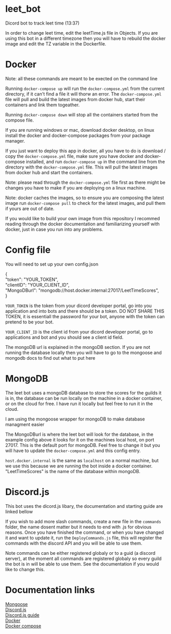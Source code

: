 # leet_bot
Dicord bot to track leet time (13:37)

In order to change leet time, edit the leetTime.js file in Objects. If you are using this bot in a different timezone then you will have to rebuild the docker image and edit the TZ variable in the Dockerfile. 

# Docker
Note: all these commands are meant to be exected on the command line  

Running `docker-compose up` will run the `docker-compose.yml` from the current directory, if it can't find a file it will thorw an error. The `docker-compose.yml` file will pull and build the latest images from docker hub, start their containers and link them togeather.  
 
Running `docker-compose down` will stop all the containers started from the compose file.  

If you are running windows or mac, download docker desktop, on linux install the docker and docker-compose packages from your package manager.  

If you just want to deploy this app in docker, all you have to do is download / copy the `docker-compose.yml` file, make sure you have docker and docker-compose installed, and run `docker-compose up` in the command line from the directory with the `docker-compose.yml` file. This will pull the latest images from docker hub and start the containers.  

Note: please read through the `docker-compose.yml` file first as there might be changes you have to make if you are deploying on a linux machine.   

Note: docker caches the images, so to ensure you are composing the latest image run `docker-compose pull` to check for the latest images, and pull them if yours are out of date.  

If you would like to build your own image from this repository I recommed reading through the docker documentation and familiarizing yourself with docker, just in case you run into any problems.  
# Config file
You will need to set up your own config.json  

{  
    "token": "YOUR_TOKEN",  
    "clientID": "YOUR_CLIENT_ID",  
    "MongoDBurl": "mongodb://host.docker.internal:27017/LeetTimeScores",  
} 

`YOUR_TOKEN` is the token from your dicord developer portal, go into you application and into bots and there should be a token. DO NOT SHARE THIS TOKEN, it is essentiall the password for your bot, anyone with the token can pretend to be your bot.  

`YOUR_CLIENT_ID` is the client id from your dicord developer portal, go to applications and bot and you should see a client id field.  

The mongoDB url is explained in the mongoDB section. If you are not running the database locally then you will have to go to the mongoose and mongodb docs to find out what to put here  

# MongoDB
The leet bot uses a mongoDB database to store the scores for the guilds it is in, the database can be run locally on the machine in a docker container, or on the cloud for free. I have run it locally but feel free to run it in the cloud.  

I am using the mongoose wrapper for mongoDB to make database managment easier  

The MongoDBurl is where the leet bot will look for the database, in the example config above it looks for it on the machines local host, on port 27017. This is the default port for mongoDB. Feel free to change it but you will have to update the `docker-compose.yml` and this config entry.   

`host.docker.internal` is the same as `localhost` on a normal machine, but we use this because we are running the bot inside a docker container. "LeetTimeScores" is the name of the database within mongoDB.  

# Discord.js
This bot uses the dicord.js libary, the documentation and starting guide are linked bellow  

If you wish to add more slash commands, create a new file in the `commands` folder, the name dosent matter but it needs to end with .js for obvious reasons. Once you have finished the command, or when you have changed it and want to update it, run the `DeployCommands.js` file, this will register the commands with the discord API and you will be able to use them.  

Note commands can be either registered globaly or to a guid (a discord server), at the moment all commands are registered globaly so every guild the bot is in will be able to use them. See the documentation if you would like to change this.  

# Documentation links
[Mongoose](https://mongoosejs.com/)  
[Discord.js](https://discord.js.org/#/)  
[Discord.js guide](https://discordjs.guide/#before-you-begin)  
[Docker](https://docs.docker.com/)  
[Docker compose](https://docs.docker.com/compose/)  